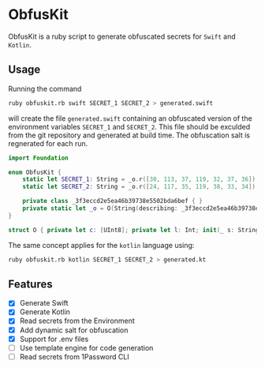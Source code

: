 # ObfusKit

ObfusKit is a ruby script to generate obfuscated secrets for `Swift` and `Kotlin`.

## Usage

Running the command 

```sh
ruby obfuskit.rb swift SECRET_1 SECRET_2 > generated.swift
```

will create the file `generated.swift` containing an obfuscated version of the environment variables `SECRET_1` and `SECRET_2`. This file should be exculded from the git repository and generated at build time. The obfuscation salt is regnerated for each run.

```swift
import Foundation

enum ObfusKit {
	static let SECRET_1: String = _o.r([30, 113, 37, 119, 32, 37, 36])
	static let SECRET_2: String = _o.r([24, 117, 35, 119, 38, 33, 34])

	private class _3f3eccd2e5ea46b39738e5502bda6bef { }
	private static let _o = O(String(describing: _3f3eccd2e5ea46b39738e5502bda6bef.self))
}

struct O { private let c: [UInt8]; private let l: Int; init(_ s: String) { self.init([UInt8](s.utf8)) }; init(_ c: [UInt8]) { self.c = c; l = c.count }; @inline(__always) func o(_ v: String) -> [UInt8] { [UInt8](v.utf8).enumerated().map { $0.element ^ c[$0.offset % l] } }; @inline(__always) func r(_ value: [UInt8]) -> String { String(bytes: value.enumerated().map { $0.element ^ c[$0.offset % l] }, encoding: .utf8) ?? "" } }
```

The same concept applies for the `kotlin` language using:

```sh
ruby obfuskit.rb kotlin SECRET_1 SECRET_2 > generated.kt
```

## Features
- [x] Generate Swift
- [x] Generate Kotlin
- [x] Read secrets from the Environment 
- [x] Add dynamic salt for obfuscation
- [x] Support for .env files
- [ ] Use template engine for code generation
- [ ] Read secrets from 1Password CLI